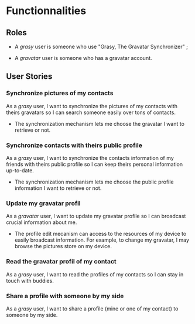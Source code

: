 Functionnalities
================

Roles
-----

* A _grasy_ user is someone who use "Grasy, The Gravatar Synchronizer" ;

* A _gravatar_ user is someone who has a gravatar account.

User Stories
------------

### Synchronize pictures of my contacts

As a _grasy_ user, I want to synchronize the pictures of my contacts with theirs gravatars so I can search someone 
easily over tons of contacts.

* The synchronization mechanism lets me choose the gravatar I want to retrieve or not.

### Synchronize contacts with theirs public profile

As a _grasy_ user, I want to synchronize the contacts information of my friends with theirs public profile so I can
keep theirs personal information up-to-date.

* The synchronization mechanism lets me choose the public profile information I want to retrieve or not.

### Update my gravatar profil

As a _gravatar_ user, I want to update my gravatar profile so I can broadcast crucial information about me.

* The profile edit mecanism can access to the resources of my device to easily broadcast information.
For example, to change my gravatar, I may browse the pictures store on my device.

### Read the gravatar profil of my contact

As a _grasy_ user, I want to read the profiles of my contacts so I can stay in touch with buddies.

### Share a profile with someone by my side

As a _grasy_ user, I want to share a profile (mine or one of my contact) to someone by my side.
